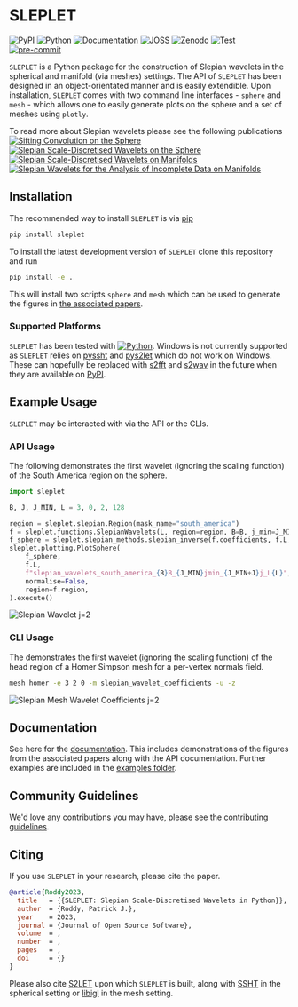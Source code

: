 # SLEPLET

[![PyPI](https://badge.fury.io/py/sleplet.svg)](https://pypi.org/project/sleplet)
[![Python](https://img.shields.io/pypi/pyversions/sleplet)](https://www.python.org)
[![Documentation](https://img.shields.io/badge/Documentation-SLEPLET-blueviolet.svg)](https://astro-informatics.github.io/sleplet)
[![JOSS](https://joss.theoj.org/papers/55d9cf16a27bf2d3141f0f66c676b7f2/status.svg)](https://joss.theoj.org/papers/55d9cf16a27bf2d3141f0f66c676b7f2)
[![Zenodo](https://zenodo.org/badge/DOI/10.5281/zenodo.7268074.svg)](https://doi.org/10.5281/zenodo.7268074)
[![Test](https://github.com/astro-informatics/sleplet/actions/workflows/test.yml/badge.svg)](https://github.com/astro-informatics/sleplet/actions/workflows/test.yml)
[![pre-commit](https://img.shields.io/badge/pre--commit-enabled-brightgreen?logo=pre-commit&logoColor=white)](https://github.com/pre-commit/pre-commit)

`SLEPLET` is a Python package for the construction of Slepian wavelets in the
spherical and manifold (via meshes) settings. The API of `SLEPLET` has been
designed in an object-orientated manner and is easily extendible. Upon
installation, `SLEPLET` comes with two command line interfaces - `sphere` and
`mesh` - which allows one to easily generate plots on the sphere and a set of
meshes using `plotly`.

To read more about Slepian wavelets please see the following publications
[![Sifting Convolution on the Sphere](https://img.shields.io/badge/DOI-10.1109/LSP.2021.3050961-pink.svg)](https://dx.doi.org/10.1109/LSP.2021.3050961)
[![Slepian Scale-Discretised Wavelets on the Sphere](https://img.shields.io/badge/DOI-10.1109/TSP.2022.3233309-pink.svg)](https://dx.doi.org/10.1109/TSP.2022.3233309)
[![Slepian Scale-Discretised Wavelets on Manifolds](https://img.shields.io/badge/DOI-10.48550/arXiv.2302.06006-pink.svg)](https://doi.org/10.48550/arXiv.2302.06006)
[![Slepian Wavelets for the Analysis of Incomplete Data on Manifolds](https://img.shields.io/badge/PhD%20Thesis-Patrick%20J.%20Roddy-pink.svg)](https://paddyroddy.github.io/thesis)

## Installation

The recommended way to install `SLEPLET` is via
[pip](https://pypi.org/project/pip)

```sh
pip install sleplet
```

To install the latest development version of `SLEPLET` clone this repository
and run

```sh
pip install -e .
```

This will install two scripts `sphere` and `mesh` which can be used to generate
the figures in
[the associated papers](https://astro-informatics.github.io/sleplet#paper-figures).

### Supported Platforms

`SLEPLET` has been tested with
[![Python](https://img.shields.io/pypi/pyversions/sleplet)](https://www.python.org).
Windows is not currently supported as `SLEPLET` relies on
[pyssht](https://pypi.org/project/pyssht) and
[pys2let](https://pypi.org/project/pys2let) which do not work on Windows.
These can hopefully be replaced with
[s2fft](https://github.com/astro-informatics/s2fft) and
[s2wav](https://github.com/astro-informatics/s2wav) in the future when they
are available on [PyPI](https://pypi.org).

## Example Usage

`SLEPLET` may be interacted with via the API or the CLIs.

### API Usage

The following demonstrates the first wavelet (ignoring the scaling function) of
the South America region on the sphere.

```python
import sleplet

B, J, J_MIN, L = 3, 0, 2, 128

region = sleplet.slepian.Region(mask_name="south_america")
f = sleplet.functions.SlepianWavelets(L, region=region, B=B, j_min=J_MIN, j=J)
f_sphere = sleplet.slepian_methods.slepian_inverse(f.coefficients, f.L, f.slepian)
sleplet.plotting.PlotSphere(
    f_sphere,
    f.L,
    f"slepian_wavelets_south_america_{B}B_{J_MIN}jmin_{J_MIN+J}j_L{L}",
    normalise=False,
    region=f.region,
).execute()
```

![Slepian Wavelet j=2](https://github.com/astro-informatics/sleplet/blob/main/documentation/slepian_wavelets_south_america_3B_2jmin_2j_L128_res512_real.png?raw=true)

### CLI Usage

The demonstrates the first wavelet (ignoring the scaling function) of the head
region of a Homer Simpson mesh for a per-vertex normals field.

```sh
mesh homer -e 3 2 0 -m slepian_wavelet_coefficients -u -z
```

![Slepian Mesh Wavelet Coefficients j=2](https://github.com/astro-informatics/sleplet/blob/main/documentation/slepian_wavelet_coefficients_homer_3B_2jmin_2j_zoom.png?raw=true)

## Documentation

See here for the [documentation](https://astro-informatics.github.io/sleplet).
This includes demonstrations of the figures from the associated papers along
with the API documentation. Further examples are included in the
[examples folder](https://github.com/astro-informatics/sleplet/tree/main/examples).

## Community Guidelines

We'd love any contributions you may have, please see the
[contributing guidelines](https://github.com/astro-informatics/sleplet/blob/main/CONTRIBUTING.md).

## Citing

If you use `SLEPLET` in your research, please cite the paper.

```bibtex
@article{Roddy2023,
  title   = {{SLEPLET: Slepian Scale-Discretised Wavelets in Python}},
  author  = {Roddy, Patrick J.},
  year    = 2023,
  journal = {Journal of Open Source Software},
  volume  = ,
  number  = ,
  pages   = ,
  doi     = {}
}
```

Please also cite [S2LET](https://doi.org/10.1051/0004-6361/201220729) upon which
`SLEPLET` is built, along with [SSHT](https://doi.org/10.1109/TSP.2011.2166394)
in the spherical setting or [libigl](https://doi.org/10.1145/3134472.3134497)
in the mesh setting.
